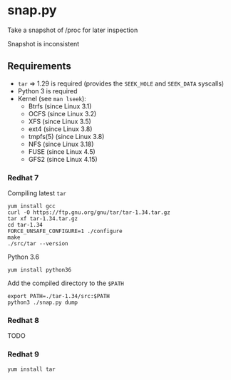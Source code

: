 # snap.py

Take a snapshot of /proc for later inspection

Snapshot is inconsistent


## Requirements

* `tar` => 1.29 is required (provides the `SEEK_HOLE` and `SEEK_DATA` syscalls)
* Python 3 is required
* Kernel (see `man lseek`):        
  * Btrfs (since Linux 3.1)
  * OCFS (since Linux 3.2)
  * XFS (since Linux 3.5)
  * ext4 (since Linux 3.8)
  * tmpfs(5) (since Linux 3.8)
  * NFS (since Linux 3.18)
  * FUSE (since Linux 4.5)
  * GFS2 (since Linux 4.15)


### Redhat 7

Compiling latest `tar`

```
yum install gcc
curl -O https://ftp.gnu.org/gnu/tar/tar-1.34.tar.gz
tar xf tar-1.34.tar.gz
cd tar-1.34
FORCE_UNSAFE_CONFIGURE=1 ./configure
make
./src/tar --version
```

Python 3.6

```
yum install python36
```

Add the compiled directory to the `$PATH`

```
export PATH=./tar-1.34/src:$PATH
python3 ./snap.py dump
```

### Redhat 8

TODO

### Redhat 9

```
yum install tar
```
